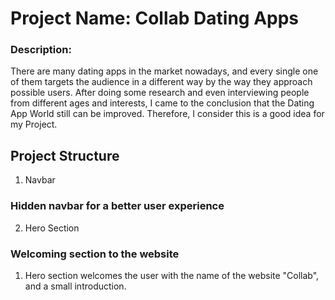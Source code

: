 # Project Name: Collab Dating Apps
### Description: 
There are many dating apps in the market nowadays, and every single one of them targets the audience in a different way by the way they approach possible users.
After doing some research and even interviewing people from different ages and interests, I came to the conclusion that the Dating App World still can be improved. Therefore, I consider this is a good idea for my Project.

## Project Structure
1. Navbar
### Hidden navbar for a better user experience
2. Hero Section
### Welcoming section to the website
1. Hero section welcomes the user with the name of the website "Collab", and a small introduction.
